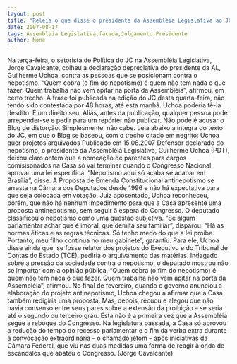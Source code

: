 ```yaml
---
layout: post
title: "Releia o que disse o presidente da Assembléia Legislativa ao JC e faça seu próprio julgamento"
date: 2007-08-17
tags: Assembleia Legislativa,facada,Julgamento,Presidente
author: None
---
```

Na ter&ccedil;a-feira, o setorista de Pol&iacute;tica do JC na Assembl&eacute;ia Legislativa, Jorge Cavalcante, colheu a declara&ccedil;&atilde;o depreciativa do presidente da AL, Guilherme Uchoa, contra as pessoas que se posicionam contra o nepotismo.
&ldquo;Quem cobra (o fim do nepotismo) &eacute; quem n&atilde;o tem nada o que fazer. Quem trabalha n&atilde;o vem apitar na porta da Assembl&eacute;ia&rdquo;, afirmou, em certo trecho.
A frase foi publicada na edi&ccedil;&atilde;o do JC desta quarta-feira, n&atilde;o tendo sido contestada por 48 horas, at&eacute; esta manh&atilde;.
Uchoa poderia t&ecirc;-la desdito. &Eacute; um direito seu. Ali&aacute;s, antes da publica&ccedil;&atilde;o, qualquer pessoa pode arrepender-se e pedir para um rep&oacute;rter n&atilde;o publicar. N&atilde;o pode &eacute; acusar o Blog de distor&ccedil;&atilde;o. Simplesmente, n&atilde;o cabe.
Leia abaixo a &iacute;ntegra do texto do JC, em que o Blog se baseou, com o trecho citado em negrito:
Uchoa quer projetos arquivados
Publicado em 15.08.2007
Defensor declarado do nepotismo, o presidente da Assembl&eacute;ia Legislativa, Guilherme Uchoa (PDT), deixou claro ontem que a nomea&ccedil;&atilde;o de parentes para cargos comisisonados na Casa s&oacute; vai terminar quando o Congresso Nacional aprovar uma lei espec&iacute;fica. &ldquo;Nepotismo aqui s&oacute; acaba se acabar em Bras&iacute;lia&rdquo;, disse. A Proposta de Emenda Constitucional antinepotismo se arrasta na C&acirc;mara dos Deputados desde 1996 e n&atilde;o h&aacute; expectativa para que seja colocada em vota&ccedil;&atilde;o.
Juiz aposentado, Uchoa reconheceu, por&eacute;m, que n&atilde;o h&aacute; nenhum impedimento para que a Casa apresente uma proposta antinepotismo, sem seguir &agrave; espera do Congresso. O deputado classificou o nepotismo como uma quest&atilde;o subjetiva. &ldquo;Se algum parlamentar achar que &eacute; imoral, que demita seu familiar&rdquo;, disparou. &ldquo;H&aacute; as normas &eacute;ticas e as regras t&eacute;cnicas. S&oacute; tenho medo do que a lei pro&iacute;be. Portanto, meu filho continua no meu gabinete&rdquo;, garantiu. Para ele,
Uchoa disse ainda que, se fosse relator dos projetos do Executivo e do Tribunal de Contas do Estado (TCE), pediria o arquivamento das mat&eacute;rias. Indagado sobre a press&atilde;o da sociedade contra o nepotismo, o deputado mostrou n&atilde;o se importar com a opini&atilde;o p&uacute;blica. &ldquo;Quem cobra (o fim do nepotismo) &eacute; quem n&atilde;o tem nada o que fazer. Quem trabalha n&atilde;o vem apitar na porta da Assembl&eacute;ia&rdquo;, afirmou.
No final de fevereiro, quando o governo anunciou a elabora&ccedil;&atilde;o do projeto antinepotismo, Uchoa chegou a afirmar que a Casa tamb&eacute;m redigiria uma proposta. Mas, depois, recuou e alegou que n&atilde;o havia consenso entre seus pares sobre a extens&atilde;o da proibi&ccedil;&atilde;o &ndash; se seria at&eacute; o segundo ou terceiro grau.
Esta n&atilde;o &eacute; a primeira vez que a Assembl&eacute;ia segue a reboque do Congresso. 
Na legislatura passada, a Casa s&oacute; aprovou a redu&ccedil;&atilde;o do tempo do recesso parlamentar e o fim da verba extra durante a convoca&ccedil;&atilde;o extraordin&aacute;ria &ndash; o chamado jetom &ndash; ap&oacute;s iniciativas da C&acirc;mara Federal, que viu nas duas medidas uma forma de reagir &agrave; onda de esc&acirc;ndalos que abateu o Congresso. (Jorge Cavalcante) 